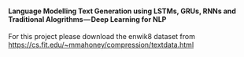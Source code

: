 #### Language Modelling Text Generation using LSTMs, GRUs, RNNs and Traditional Alogrithms — Deep Learning for NLP

For this project please download the enwik8 dataset from https://cs.fit.edu/~mmahoney/compression/textdata.html
